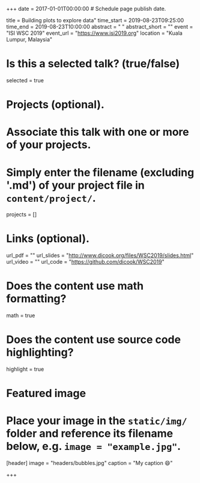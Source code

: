 +++
date = 2017-01-01T00:00:00  # Schedule page publish date.

title = Building plots to explore data"
time_start = 2019-08-23T09:25:00
time_end = 2019-08-23T10:00:00
abstract = " "
abstract_short = ""
event = "ISI WSC 2019"
event_url = "https://www.isi2019.org"
location = "Kuala Lumpur, Malaysia"

# Is this a selected talk? (true/false)
selected = true

# Projects (optional).
#   Associate this talk with one or more of your projects.
#   Simply enter the filename (excluding '.md') of your project file in `content/project/`.
projects = []

# Links (optional).
url_pdf = ""
url_slides = "http://www.dicook.org/files/WSC2019/slides.html"
url_video = ""
url_code = "https://github.com/dicook/WSC2019"

# Does the content use math formatting?
math = true

# Does the content use source code highlighting?
highlight = true

# Featured image
# Place your image in the `static/img/` folder and reference its filename below, e.g. `image = "example.jpg"`.
[header]
image = "headers/bubbles.jpg"
caption = "My caption :smile:"

+++

